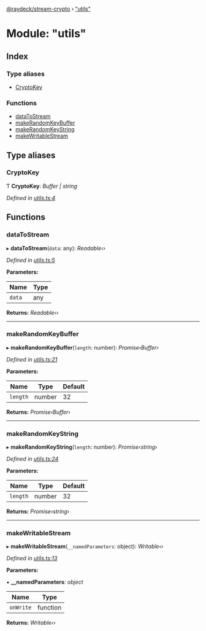 [@raydeck/stream-crypto](../globals.md) › ["utils"](_utils_.md)

# Module: "utils"

## Index

### Type aliases

* [CryptoKey](_utils_.md#cryptokey)

### Functions

* [dataToStream](_utils_.md#datatostream)
* [makeRandomKeyBuffer](_utils_.md#makerandomkeybuffer)
* [makeRandomKeyString](_utils_.md#makerandomkeystring)
* [makeWritableStream](_utils_.md#makewritablestream)

## Type aliases

###  CryptoKey

Ƭ **CryptoKey**: *Buffer | string*

*Defined in [utils.ts:4](https://github.com/rhdeck/stream-crypto/blob/849eab9/src/utils.ts#L4)*

## Functions

###  dataToStream

▸ **dataToStream**(`data`: any): *Readable‹›*

*Defined in [utils.ts:5](https://github.com/rhdeck/stream-crypto/blob/849eab9/src/utils.ts#L5)*

**Parameters:**

Name | Type |
------ | ------ |
`data` | any |

**Returns:** *Readable‹›*

___

###  makeRandomKeyBuffer

▸ **makeRandomKeyBuffer**(`length`: number): *Promise‹Buffer›*

*Defined in [utils.ts:21](https://github.com/rhdeck/stream-crypto/blob/849eab9/src/utils.ts#L21)*

**Parameters:**

Name | Type | Default |
------ | ------ | ------ |
`length` | number | 32 |

**Returns:** *Promise‹Buffer›*

___

###  makeRandomKeyString

▸ **makeRandomKeyString**(`length`: number): *Promise‹string›*

*Defined in [utils.ts:24](https://github.com/rhdeck/stream-crypto/blob/849eab9/src/utils.ts#L24)*

**Parameters:**

Name | Type | Default |
------ | ------ | ------ |
`length` | number | 32 |

**Returns:** *Promise‹string›*

___

###  makeWritableStream

▸ **makeWritableStream**(`__namedParameters`: object): *Writable‹›*

*Defined in [utils.ts:13](https://github.com/rhdeck/stream-crypto/blob/849eab9/src/utils.ts#L13)*

**Parameters:**

▪ **__namedParameters**: *object*

Name | Type |
------ | ------ |
`onWrite` | function |

**Returns:** *Writable‹›*
